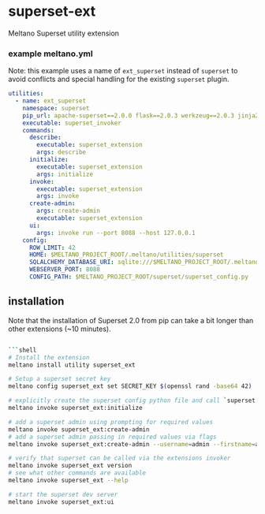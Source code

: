 # superset-ext

Meltano Superset utility extension

### example meltano.yml

Note: this example uses a name of `ext_superset` instead of `superset` to avoid conflicts and special handling for the
existing `superset` plugin.

```yaml
utilities:
  - name: ext_superset
    namespace: superset
    pip_url: apache-superset==2.0.0 flask==2.0.3 werkzeug==2.0.3 jinja2==3.0.1 wtforms==2.3.3 git+https://github.com/meltano/superset-ext.git@main
    executable: superset_invoker
    commands:
      describe:
        executable: superset_extension
        args: describe
      initialize:
        executable: superset_extension
        args: initialize
      invoke:
        executable: superset_extension
        args: invoke
      create-admin:
        args: create-admin
        executable: superset_extension
      ui:
        args: invoke run --port 8088 --host 127.0.0.1
    config:
      ROW_LIMIT: 42
      HOME: $MELTANO_PROJECT_ROOT/.meltano/utilities/superset
      SQLALCHEMY_DATABASE_URI: sqlite:///$MELTANO_PROJECT_ROOT/.meltano/utilities/superset/superset.db
      WEBSERVER_PORT: 8088
      CONFIG_PATH: $MELTANO_PROJECT_ROOT/superset/superset_config.py
```

## installation

Note that the installation of Superset 2.0 from pip can take a bit longer than other extensions (~10 minutes).

```bash

```shell
# Install the extension
meltano install utility superset_ext

# Setup a superset secret key
meltano config superset_ext set SECRET_KEY $(openssl rand -base64 42)

# explicitly create the superset config python file and call `superset db upgrade`
meltano invoke superset_ext:initialize

# add a superset admin using prompting for required values
meltano invoke superset_ext:create-admin
# add a superset admin passing in required values via flags
meltano invoke superset_ext:create-admin --username=admin --firstname=admin --lastname=admin --email=admin@admin --password=password

# verify that superset can be called via the extensions invoker
meltano invoke superset_ext version
# see what other commands are available
meltano invoke superset_ext --help

# start the superset dev server
meltano invoke superset_ext:ui
```
